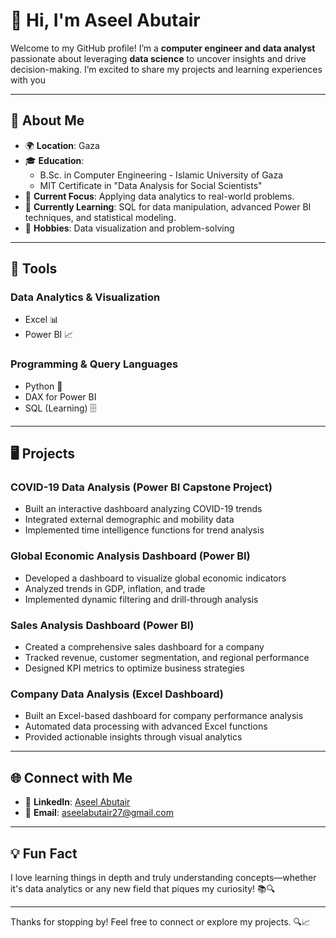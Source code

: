 
# 👋 Hi, I'm Aseel Abutair

Welcome to my GitHub profile! I’m a **computer engineer and data analyst** 
passionate about leveraging **data science** to uncover insights and drive decision-making.
I’m excited to share my projects and learning experiences with you

---

## 🚀 About Me

- 🌍 **Location**: Gaza
- 🎓 **Education**:
  - B.Sc. in Computer Engineering - Islamic University of Gaza
  - MIT Certificate in "Data Analysis for Social Scientists"
- 💼 **Current Focus**: Applying data analytics to real-world problems.
- 🌱 **Currently Learning**: SQL for data manipulation, advanced Power BI techniques, and statistical modeling.
- 🎨 **Hobbies**: Data visualization and problem-solving

---

## 🔧 Tools

### **Data Analytics & Visualization**

- Excel 📊
- Power BI 📈

### **Programming & Query Languages**

- Python 🐍
- DAX for Power BI
- SQL (Learning) 🗄️

---

## 🖥️ Projects

### **COVID-19 Data Analysis (Power BI Capstone Project)**

- Built an interactive dashboard analyzing COVID-19 trends
- Integrated external demographic and mobility data
- Implemented time intelligence functions for trend analysis

### **Global Economic Analysis Dashboard (Power BI)**

- Developed a dashboard to visualize global economic indicators
- Analyzed trends in GDP, inflation, and trade
- Implemented dynamic filtering and drill-through analysis

### **Sales Analysis Dashboard (Power BI)**

- Created a comprehensive sales dashboard for a company
- Tracked revenue, customer segmentation, and regional performance
- Designed KPI metrics to optimize business strategies

### **Company Data Analysis (Excel Dashboard)**

- Built an Excel-based dashboard for company performance analysis
- Automated data processing with advanced Excel functions
- Provided actionable insights through visual analytics

---

## 🌐 Connect with Me

- 💼 **LinkedIn**: [Aseel Abutair](https://www.linkedin.com/in/aseel-abutair-57653b200?trk=contact-info)
- 📧 **Email**: aseelabutair27@gmail.com

---

## 💡 Fun Fact

I love learning things in depth and truly understanding concepts—whether it's data analytics or any new field that piques my curiosity! 📚🔍

---

Thanks for stopping by! Feel free to connect or explore my projects. 🔍📈
